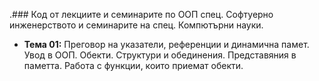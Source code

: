 .### Код от лекциите и семинарите по ООП спец. Софтуерно инженерството и семинарите на спец. Компютърни науки.

- **Тема 01:** Преговор на указатели, референции и динамична памет. Увод в ООП. Обекти. Структури и обединения. Представяния в паметта. Работа с функции, които приемат обекти.
